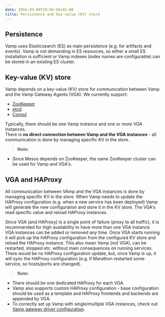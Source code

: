 ```yaml
---
date: 2016-03-09T19:56:50+01:00
title: Persistence and key-value (KV) store
---
```


## Persistence 
Vamp uses Elasticsearch (ES) as main persistence (e.g. for artifacts and events). 
Vamp is not demanding in ES resources, so either a small ES installation is sufficient or Vamp indexes (index names are configurable) can be stored in an existing ES cluster.


## Key-value (KV) store
Vamp depends on a key-value (KV) store for communication between Vamp and the Vamp Gateway Agents (VGA).
We currently support:

* [ZooKeeper](https://zookeeper.apache.org/)
* [etcd](https://coreos.com/etcd/docs/latest/) 
* [Consul](https://www.consul.io/)

Typically, there should be one Vamp instance and one or more VGA instances.  
There is **no direct connection between Vamp and the VGA instances** - all communication is done by managing specific KV in the store.  


>**Note:**
>
* Since Mesos depends on ZooKeeper, the same ZooKeeper cluster can be used for Vamp and VGA's.


## VGA and HAProxy

All communication between VAmp and the VGA instances is done by managing specific KV in the store. 
When Vamp needs to update the HAProxy configuration (e.g. when a new service has been deployed) Vamp will generate the new configuration and store it in the KV store.
The VGA's read specific value and reload HAProxy instances. 

Since VGA (and HAProxy) is a single point of failure (proxy to all traffic), it is recommended for high availability to have more than one VGA instance.
VGA instances can be added or removed any time. Once VGA starts running it will pick up the HAProxy configuration from the configured KV store and reload the HAProxy instance.
This also mean Vamp (not VGA), can be restarted, stopped etc. without main consequences on running services. There would be no HAProxy configuration update, but, once Vamp is up, it will sync the HAProxy configuration (e.g. if Marathon restarted some service, so hosts/ports are changed).  

>**Note:**
>
* There should be one dedicated HAProxy for each VGA. 
* Vamp also supports custom HAProxy configuration - base configuration should be used as a template and HAProxy frontends and backends are appended by VGA.
* To correctly set up Vamp with single/multiple VGA instances, check out [Vamp gateway driver configuration](/configuration/#gateway-driver).


